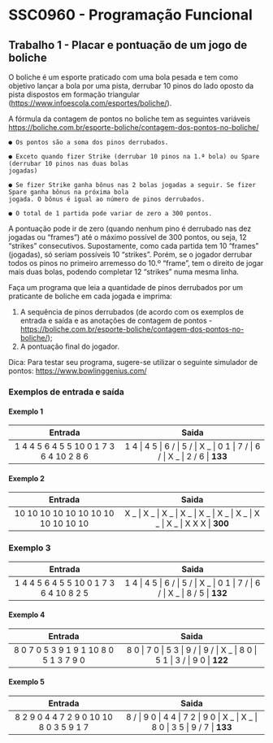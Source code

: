 # SSC0960 - Programação Funcional

## Trabalho 1 - Placar e pontuação de um jogo de boliche

O boliche é um esporte praticado com uma bola pesada e tem como objetivo lançar a bola por uma pista,
derrubar 10 pinos do lado oposto da pista dispostos em formação triangular
(<https://www.infoescola.com/esportes/boliche/>).

A fórmula da contagem de pontos no boliche tem as seguintes variáveis
<https://boliche.com.br/esporte-boliche/contagem-dos-pontos-no-boliche/>

```text
● Os pontos são a soma dos pinos derrubados.

● Exceto quando fizer Strike (derrubar 10 pinos na 1.ª bola) ou Spare (derrubar 10 pinos nas duas bolas
jogadas)

● Se fizer Strike ganha bônus nas 2 bolas jogadas a seguir. Se fizer Spare ganha bônus na próxima bola
jogada. O bônus é igual ao número de pinos derrubados.

● O total de 1 partida pode variar de zero a 300 pontos.
```

A pontuação pode ir de zero (quando nenhum pino é derrubado nas dez jogadas ou “frames”) até o máximo
possível de 300 pontos, ou seja, 12 “strikes” consecutivos. Supostamente, como cada partida tem 10 “frames”
(jogadas), só seriam possíveis 10 “strikes”. Porém, se o jogador derrubar todos os pinos no primeiro arremesso
do 10.º “frame”, tem o direito de jogar mais duas bolas, podendo completar 12 “strikes” numa mesma linha.

Faça um programa que leia a quantidade de pinos derrubados por um praticante de boliche em cada jogada e
imprima:

1. A sequência de pinos derrubados (de acordo com os exemplos de entrada e saída e as anotações de
   contagem de pontos -<https://boliche.com.br/esporte-boliche/contagem-dos-pontos-no-boliche/>);
2. A pontuação final do jogador.

Dica: Para testar seu programa, sugere-se utilizar o seguinte simulador de pontos:
<https://www.bowlinggenius.com/>

### Exemplos de entrada e saída

#### Exemplo 1

|                 Entrada                 |                                      Saida                                      |
| :-------------------------------------: | :-----------------------------------------------------------------------------: |
| 1 4 4 5 6 4 5 5 10 0 1 7 3 6 4 10 2 8 6 | 1 4 \| 4 5 \| 6 / \| 5 / \| X _ \| 0 1 \| 7 / \| 6 / \| X _ \| 2 / 6 \| **133** |

#### Exemplo 2

|               Entrada               |                                      Saida                                       |
| :---------------------------------: | :------------------------------------------------------------------------------: |
| 10 10 10 10 10 10 10 10 10 10 10 10 | X _ \| X _ \| X _ \| X _ \| X _ \| X _ \| X _ \| X _ \| X \_ \| X X X \| **300** |

### Exemplo 3

|                 Entrada                 |                                      Saida                                      |
| :-------------------------------------: | :-----------------------------------------------------------------------------: |
| 1 4 4 5 6 4 5 5 10 0 1 7 3 6 4 10 8 2 5 | 1 4 \| 4 5 \| 6 / \| 5 / \| X _ \| 0 1 \| 7 / \| 6 / \| X _ \| 8 / 5 \| **132** |

#### Exemplo 4

|                Entrada                 |                                     Saida                                      |
| :------------------------------------: | :----------------------------------------------------------------------------: |
| 8 0 7 0 5 3 9 1 9 1 10 8 0 5 1 3 7 9 0 | 8 0 \| 7 0 \| 5 3 \| 9 / \| 9 / \| X \_ \| 8 0 \| 5 1 \| 3 / \| 9 0 \| **122** |

#### Exemplo 5

|                 Entrada                 |                                      Saida                                      |
| :-------------------------------------: | :-----------------------------------------------------------------------------: |
| 8 2 9 0 4 4 7 2 9 0 10 10 8 0 3 5 9 1 7 | 8 / \| 9 0 \| 4 4 \| 7 2 \| 9 0 \| X _ \| X _ \| 8 0 \| 3 5 \| 9 / 7 \| **133** |
